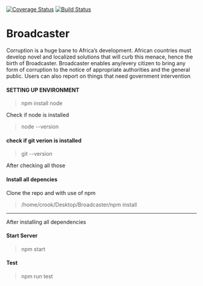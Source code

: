 [![Coverage Status](https://coveralls.io/repos/github/mic7x4/Broadcaster/badge.svg?branch=develop)](https://coveralls.io/github/mic7x4/Broadcaster?branch=develop) [![Build Status](https://travis-ci.org/mic7x4/Broadcaster.svg?branch=develop)](https://travis-ci.org/mic7x4/Broadcaster)
# Broadcaster
Corruption is a huge bane to Africa’s development. African countries must develop novel and
localized solutions that will curb this menace, hence the birth of Broadcaster. Broadcaster
enables any/every citizen to bring any form of corruption to the notice of appropriate authorities
and the general public. Users can also report on things that need government intervention

#### SETTING UP ENVIRONMENT
> npm install node

Check if node is installed
> node --version

#### check if git verion is installed

> git --version

After checking all those 

#### Install all depencies
Clone the repo and with use of npm
> /home/crook/Desktop/Broadcaster/npm install
---
After installing all dependencies
#### Start Server
> npm start
#### Test
> npm run test
